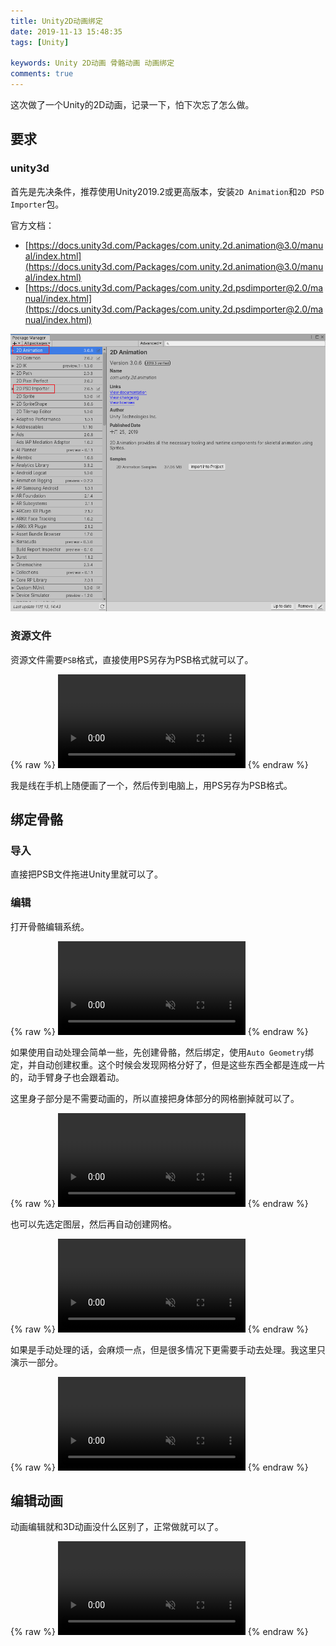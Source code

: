 ```yaml
---
title: Unity2D动画绑定
date: 2019-11-13 15:48:35
tags: [Unity]

keywords: Unity 2D动画 骨骼动画 动画绑定
comments: true
---
```


这次做了一个Unity的2D动画，记录一下，怕下次忘了怎么做。

<!-- more -->


## 要求

### unity3d

首先是先决条件，推荐使用Unity2019.2或更高版本，安装`2D Animation`和`2D PSD Importer`包。

官方文档：
- [https://docs.unity3d.com/Packages/com.unity.2d.animation@3.0/manual/index.html](https://docs.unity3d.com/Packages/com.unity.2d.animation@3.0/manual/index.html)
- [https://docs.unity3d.com/Packages/com.unity.2d.psdimporter@2.0/manual/index.html](https://docs.unity3d.com/Packages/com.unity.2d.psdimporter@2.0/manual/index.html)


![包管理器](/assets/img/2019/Snipaste_2019-11-13_15-05-41.png)

### 资源文件

资源文件需要`PSB`格式，直接使用PS另存为PSB格式就可以了。

{% raw %}
<video id="video1" autoplay loop muted src="/assets/img/2019/1.gif"></video>
{% endraw %}

我是线在手机上随便画了一个，然后传到电脑上，用PS另存为PSB格式。

## 绑定骨骼

### 导入

直接把PSB文件拖进Unity里就可以了。

### 编辑

打开骨骼编辑系统。

{% raw %}
<video id="video2" autoplay loop muted src="/assets/img/2019/2.gif"></video>
{% endraw %}

如果使用自动处理会简单一些，先创建骨骼，然后绑定，使用`Auto Geometry`绑定，并自动创建权重。这个时候会发现网格分好了，但是这些东西全都是连成一片的，动手臂身子也会跟着动。

这里身子部分是不需要动画的，所以直接把身体部分的网格删掉就可以了。

{% raw %}
<video id="video3" autoplay loop muted src="/assets/img/2019/3.gif"></video>
{% endraw %}

也可以先选定图层，然后再自动创建网格。

{% raw %}
<video id="video4" autoplay loop muted src="/assets/img/2019/4.gif"></video>
{% endraw %}

如果是手动处理的话，会麻烦一点，但是很多情况下更需要手动去处理。我这里只演示一部分。

{% raw %}
<video id="video5" autoplay loop muted src="/assets/img/2019/5.gif"></video>
{% endraw %}

## 编辑动画

动画编辑就和3D动画没什么区别了，正常做就可以了。

{% raw %}
<video id="video5" autoplay loop muted src="/assets/img/2019/6.gif"></video>
{% endraw %}
